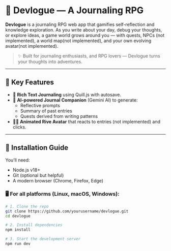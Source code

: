 # 🧠 Devlogue — A Journaling RPG

**Devlogue** is a journaling RPG web app that gamifies self-reflection and knowledge exploration. As you write about your day, debug your thoughts, or explore ideas, a game world grows around you — with quests, NPCs (not implemented), a world map(not implemented), and your own evolving avatar(not implemented).

> ✨ Built for journaling enthusiasts, and RPG lovers — Devlogue turns your thoughts into adventures.

---

## 🧩 Key Features

- 📝 **Rich Text Journaling** using Quill.js with autosave.
- 🤖 **AI-powered Journal Companion** (Gemini AI) to generate:
  - Reflective prompts
  - Summary of past entries
  - Quests derived from writing patterns
- 🧍‍♂️ **Animated Rive Avatar** that reacts to entries (not implemented) and clicks.

---

## 🚀 Installation Guide

You’ll need:

- Node.js v18+
- Git (optional but helpful)
- A modern browser (Chrome, Firefox, Edge)

### 🖥️ For all platforms (Linux, macOS, Windows):

```bash
# 1. Clone the repo
git clone https://github.com/yourusername/devlogue.git
cd devlogue

# 2. Install dependencies
npm install

# 3. Start the development server
npm run dev
